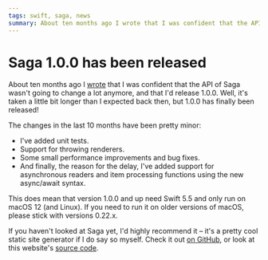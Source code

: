 ```yaml
---
tags: swift, saga, news
summary: About ten months ago I wrote that I was confident that the API of Saga wasn't going to change a lot anymore, and that I'd release 1.0.0. Well, it's taken a little bit longer than I expected back then, but 1.0.0 has finally been released!
---
```


# Saga 1.0.0 has been released
About ten months ago I [wrote](/articles/2021/saga-7-updates/) that I was confident that the API of Saga wasn't going to change a lot anymore, and that I'd release 1.0.0. Well, it's taken a little bit longer than I expected back then, but 1.0.0 has finally been released!

The changes in the last 10 months have been pretty minor:

- I've added unit tests.
- Support for throwing renderers.
- Some small performance improvements and bug fixes.
- And finally, the reason for the delay, I've added support for asynchronous readers and item processing functions using the new async/await syntax.

This does mean that version 1.0.0 and up need Swift 5.5 and only run on macOS 12 (and Linux). If you need to run it on older versions of macOS, please stick with versions 0.22.x.

If you haven't looked at Saga yet, I'd highly recommend it – it's a pretty cool static site generator if I do say so myself. Check it out [on GitHub](https://github.com/loopwerk/Saga), or look at this website's [source code](https://github.com/loopwerk/loopwerk.io).